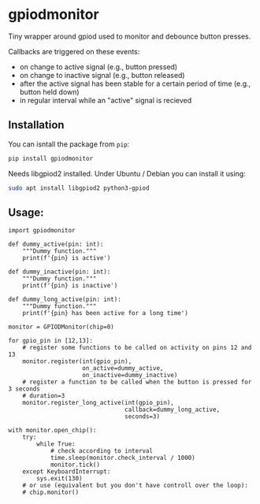 # gpiodmonitor

Tiny wrapper around gpiod used to monitor and debounce button presses.

Callbacks are triggered on these events:

* on change to active signal (e.g., button pressed)
* on change to inactive signal (e.g., button released)
* after the active signal has been stable for a certain period of time (e.g., button held down)
* in regular interval while an "active" signal is recieved

## Installation

You can isntall the package from `pip`:

```bash
pip install gpiodmonitor
```

Needs libgpiod2 installed. Under Ubuntu / Debian you can install it using:

```bash
sudo apt install libgpiod2 python3-gpiod
```

## Usage:

```python3
import gpiodmonitor

def dummy_active(pin: int):
    """Dummy function."""
    print(f'{pin} is active')

def dummy_inactive(pin: int):
    """Dummy function."""
    print(f'{pin} is inactive')

def dummy_long_active(pin: int):
    """Dummy function."""
    print(f'{pin} has been active for a long time')

monitor = GPIODMonitor(chip=0)

for gpio_pin in [12,13]:
    # register some functions to be called on activity on pins 12 and 13
    monitor.register(int(gpio_pin),
                     on_active=dummy_active,
                     on_inactive=dummy_inactive)
    # register a function to be called when the button is pressed for 3 seconds
    # duration=3
    monitor.register_long_active(int(gpio_pin),
                                 callback=dummy_long_active,
                                 seconds=3)

with monitor.open_chip():
    try:
        while True:
            # check according to interval
            time.sleep(monitor.check_interval / 1000)
            monitor.tick()
    except KeyboardInterrupt:
        sys.exit(130)
    # or use (equivalent but you don't have controll over the loop):
    # chip.monitor()
```
